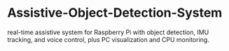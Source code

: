 # Assistive-Object-Detection-System
 real-time assistive system for Raspberry Pi with object detection, IMU tracking, and voice control, plus PC visualization and CPU monitoring.

